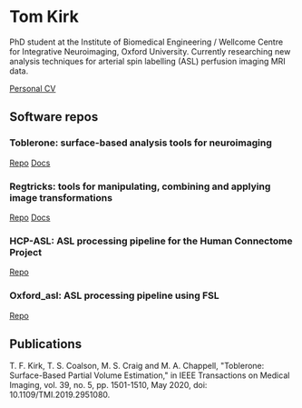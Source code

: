 # Tom Kirk 

PhD student at the Institute of Biomedical Engineering / Wellcome Centre for Integrative Neuroimaging, Oxford University. 
Currently researching new analysis techniques for arterial spin labelling (ASL) perfusion imaging MRI data.

[Personal CV](./TK_cv.md)

## Software repos

### Toblerone: surface-based analysis tools for neuroimaging
[Repo](https://github.com/tomfrankkirk/toblerone) [Docs](https://toblerone.readthedocs.io/en/latest/)

### Regtricks: tools for manipulating, combining and applying image transformations
[Repo](https://github.com/tomfrankkirk/regtricks) [Docs](https://regtricks.readthedocs.io/en/latest/)

### HCP-ASL: ASL processing pipeline for the Human Connectome Project 
[Repo](https://github.com/ibme-qubic/hcp-asl)

### Oxford_asl: ASL processing pipeline using FSL 
[Repo](https://github.com/ibme-qubic/oxasl)


## Publications 
T. F. Kirk, T. S. Coalson, M. S. Craig and M. A. Chappell, "Toblerone: Surface-Based Partial Volume Estimation," in IEEE Transactions on Medical Imaging, vol. 39, no. 5, pp. 1501-1510, May 2020, doi: 10.1109/TMI.2019.2951080.
